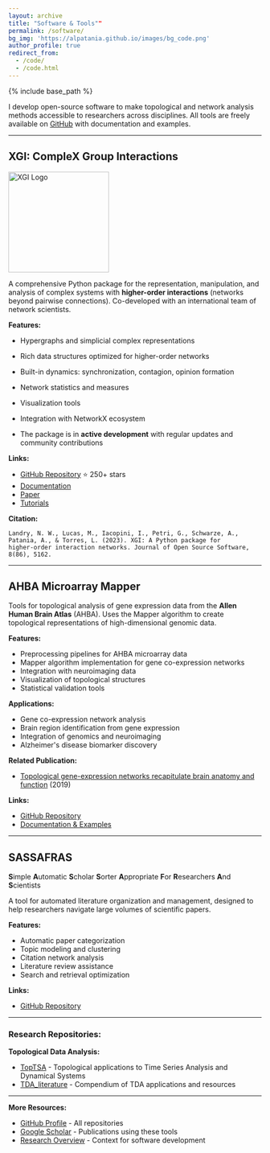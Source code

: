 ```yaml
---
layout: archive
title: "Software & Tools""
permalink: /software/
bg_img: 'https://alpatania.github.io/images/bg_code.png'
author_profile: true
redirect_from:
  - /code/
  - /code.html
---
```


{% include base_path %}

I develop open-source software to make topological and network analysis methods accessible to researchers across disciplines. All tools are freely available on [GitHub](https://github.com/alpatania) with documentation and examples.

---

## XGI: Comple**X** **G**roup **I**nteractions

<img src="https://raw.githubusercontent.com/xgi-org/xgi/main/logo/logo.svg" alt="XGI Logo" width="200"/>

A comprehensive Python package for the representation, manipulation, and analysis of complex systems with **higher-order interactions** (networks beyond pairwise connections). Co-developed with an international team of network scientists.

**Features:**
- Hypergraphs and simplicial complex representations
- Rich data structures optimized for higher-order networks
- Built-in dynamics: synchronization, contagion, opinion formation
- Network statistics and measures
- Visualization tools
- Integration with NetworkX ecosystem

- The package is in **active development** with regular updates and community contributions

**Links:**
- [GitHub Repository](https://github.com/xgi-org/xgi) ⭐ 250+ stars
- [Documentation](https://xgi.readthedocs.io/)
- [Paper](https://joss.theoj.org/papers/10.21105/joss.05162)
- [Tutorials](https://xgi.readthedocs.io/en/stable/getting_started.html)

**Citation:**
```
Landry, N. W., Lucas, M., Iacopini, I., Petri, G., Schwarze, A., 
Patania, A., & Torres, L. (2023). XGI: A Python package for 
higher-order interaction networks. Journal of Open Source Software, 
8(86), 5162.
```

---

## AHBA Microarray Mapper

Tools for topological analysis of gene expression data from the **Allen Human Brain Atlas** (AHBA). Uses the Mapper algorithm to create topological representations of high-dimensional genomic data.

**Features:**
- Preprocessing pipelines for AHBA microarray data
- Mapper algorithm implementation for gene co-expression networks
- Integration with neuroimaging data
- Visualization of topological structures
- Statistical validation tools

**Applications:**
- Gene co-expression network analysis
- Brain region identification from gene expression
- Integration of genomics and neuroimaging
- Alzheimer's disease biomarker discovery

**Related Publication:**
- [Topological gene-expression networks recapitulate brain anatomy and function](/publication/2019-mapper-AHBA) (2019)

**Links:**
- [GitHub Repository](https://github.com/alpatania/AHBA_microarray_Mapper)
- [Documentation & Examples](https://github.com/alpatania/AHBA_microarray_Mapper#readme)

---

## SASSAFRAS

**S**imple **A**utomatic **S**cholar **S**orter **A**ppropriate **F**or **R**esearchers **A**nd **S**cientists

A tool for automated literature organization and management, designed to help researchers navigate large volumes of scientific papers.

**Features:**
- Automatic paper categorization
- Topic modeling and clustering
- Citation network analysis
- Literature review assistance
- Search and retrieval optimization

**Links:**
- [GitHub Repository](https://github.com/alpatania/sassafras)

---

### Research Repositories:

**Topological Data Analysis:**
- [TopTSA](https://github.com/alpatania/TopTSA) - Topological applications to Time Series Analysis and Dynamical Systems
- [TDA_literature](https://github.com/alpatania/TDA_literature) - Compendium of TDA applications and resources

---

**More Resources:**
- [GitHub Profile](https://github.com/alpatania) - All repositories
- [Google Scholar](https://scholar.google.com/citations?user=Cv-w3LIAAAAJ&hl=en) - Publications using these tools
- [Research Overview](/research/) - Context for software development
